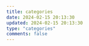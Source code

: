 ```yaml
---
title: categories
date: 2024-02-15 20:13:30
updated: 2024-02-15 20:13:30
type: "categories"
comments: false
---
```

